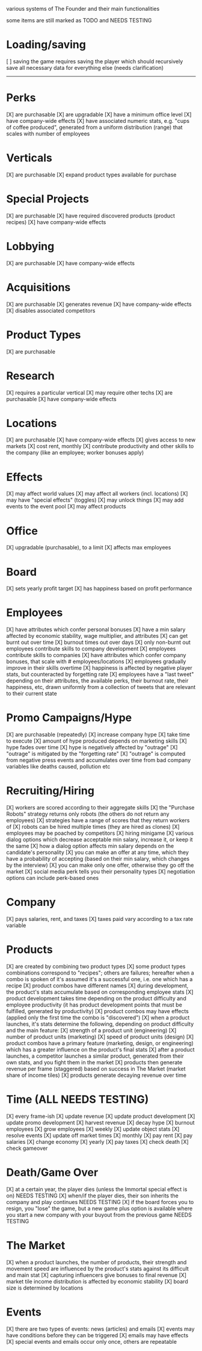 various systems of The Founder and their main functionalities

some items are still marked as TODO and NEEDS TESTING


# Loading/saving
[ ] saving the game requires saving the player which should recursively save all necessary data for everything else (needs clarification)


---

# Perks
[X] are purchasable
[X] are upgradable
[X] have a minimum office level
[X] have company-wide effects
[X] have associated numeric stats, e.g. "cups of coffee produced", generated from a uniform distribution (range) that scales with number of employees

# Verticals
[X] are purchasable
[X] expand product types available for purchase

# Special Projects
[X] are purchasable
[X] have required discovered products (product recipes)
[X] have company-wide effects

# Lobbying
[X] are purchasable
[X] have company-wide effects

# Acquisitions
[X] are purchasable
[X] generates revenue
[X] have company-wide effects
[X] disables associated competitors

# Product Types
[X] are purchasable

# Research
[X] requires a particular vertical
[X] may require other techs
[X] are purchasable
[X] have company-wide effects

# Locations
[X] are purchasable
[X] have company-wide effects
[X] gives access to new markets
[X] cost rent, monthly
[X] contribute productivity and other skills to the company (like an employee; worker bonuses apply)

# Effects
[X] may affect world values
[X] may affect all workers (incl. locations)
[X] may have "special effects" (toggles)
[X] may unlock things
[X] may add events to the event pool
[X] may affect products

# Office
[X] upgradable (purchasable), to a limit
[X] affects max employees

# Board
[X] sets yearly profit target
[X] has happiness based on profit performance

# Employees
[X] have attributes which confer personal bonuses
[X] have a min salary affected by economic stability, wage multiplier, and attributes
[X] can get burnt out over time
[X] burnout times out over days
[X] only non-burnt out employees contribute skills to company development
[X] employees contribute skills to companies
[X] have attributes which confer company bonuses, that scale with # employees/locations
[X] employees gradually improve in their skills overtime
[X] happiness is affected by negative player stats, but counteracted by forgetting rate
[X] employees have a "last tweet" depending on their attributes, the available perks, their burnout rate, their happiness, etc, drawn uniformly from a collection of tweets that are relevant to their current state

# Promo Campaigns/Hype
[X] are purchasable (repeatedly)
[X] increase company hype
[X] take time to execute
[X] amount of hype produced depends on marketing skills
[X] hype fades over time
[X] hype is negatively affected by "outrage"
[X] "outrage" is mitigated by the "forgetting rate"
[X] "outrage" is computed from negative press events and accumulates over time from bad company variables like deaths caused, pollution etc

# Recruiting/Hiring
[X] workers are scored according to their aggregate skills
[X] the "Purchase Robots" strategy returns only robots (the others do not return any employees)
[X] strategies have a range of scores that they return workers of
[X] robots can be hired multiple times (they are hired as clones)
[X] employees may be poached by competitors
[X] hiring minigame
    [X] various dialog options which decrease acceptable min salary, increase it, or keep it the same
    [X] how a dialog option affects min salary depends on the candidate's personality
    [X] you can make an offer at any time, which they have a probability of accepting (based on their min salary, which changes by the interview)
    [X] you can make only one offer, otherwise they go off the market
    [X] social media perk tells you their personality types
    [X] negotiation options can include perk-based ones

# Company
[X] pays salaries, rent, and taxes
[X] taxes paid vary according to a tax rate variable

# Products
[X] are created by combining two product types
[X] some product types combinations correspond to "recipes"; others are failures; hereafter when a combo is spoken of it's assumed it's a successful one, i.e. one which has a recipe
[X] product combos have different names
[X] during development, the product's stats accumulate based on corresponding employee stats
[X] product development takes time depending on the product difficulty and employee productivity (it has product development points that must be fulfilled, generated by productivity)
[X] product combos may have effects (applied only the first time the combo is "discovered")
[X] when a product launches, it's stats determine the following, depending on product difficulty and the main feature:
    [X] strength of a product unit (engineering)
    [X] number of product units (marketing)
    [X] speed of product units (design)
[X] product combos have a primary feature (marketing, design, or engineering) which has a greater influence on the product's final stats
[X] after a product launches, a competitor launches a similar product, generated from their own stats, and you fight them in the market
[X] products then generate revenue per frame (staggered) based on success in The Market (market share of income tiles)
[X] products generate decaying revenue over time

# Time (ALL NEEDS TESTING)
[X] every frame-ish
    [X] update revenue
    [X] update product development
    [X] update promo development
    [X] harvest revenue
    [X] decay hype
    [X] burnout employees
    [X] grow employees
[X] weekly
    [X] update object stats
    [X] resolve events
    [X] update off market times
[X] monthly
    [X] pay rent
    [X] pay salaries
    [X] change economy
[X] yearly
    [X] pay taxes
    [X] check death
    [X] check gameover

# Death/Game Over
[X] at a certain year, the player dies (unless the Immortal special effect is on) NEEDS TESTING
[X] when/if the player dies, their son inherits the company and play continues NEEDS TESTING
[X] if the board forces you to resign, you "lose" the game, but a new game plus option is available where you start a new company with your buyout from the previous game NEEDS TESTING

# The Market
[X] when a product launches, the number of products, their strength and movement speed are influenced by the product's stats against its difficult and main stat
[X] capturing influencers give bonuses to final revenue
[X] market tile income distribution is affected by economic stability
[X] board size is determined by locations

# Events
[X] there are two types of events: news (articles) and emails
[X] events may have conditions before they can be triggered
[X] emails may have effects
[X] special events and emails occur only once, others are repeatable
